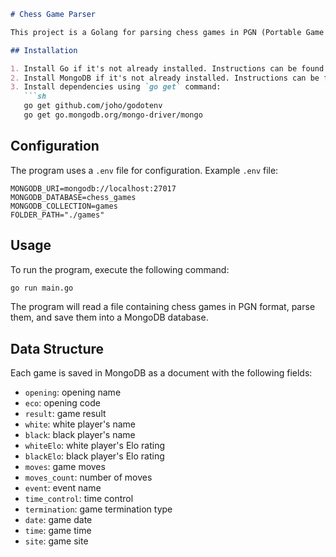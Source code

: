 ```markdown
# Chess Game Parser

This project is a Golang for parsing chess games in PGN (Portable Game Notation) format and saving them into a MongoDB database.

## Installation

1. Install Go if it's not already installed. Instructions can be found [here](https://golang.org/doc/install).
2. Install MongoDB if it's not already installed. Instructions can be found [here](https://docs.mongodb.com/manual/installation/).
3. Install dependencies using `go get` command:
   ```sh
   go get github.com/joho/godotenv
   go get go.mongodb.org/mongo-driver/mongo
   ```

## Configuration

The program uses a `.env` file for configuration. Example `.env` file:

```
MONGODB_URI=mongodb://localhost:27017
MONGODB_DATABASE=chess_games
MONGODB_COLLECTION=games
FOLDER_PATH="./games"
```

## Usage

To run the program, execute the following command:

```sh
go run main.go
```

The program will read a file containing chess games in PGN format, parse them, and save them into a MongoDB database.

## Data Structure

Each game is saved in MongoDB as a document with the following fields:

- `opening`: opening name
- `eco`: opening code
- `result`: game result
- `white`: white player's name
- `black`: black player's name
- `whiteElo`: white player's Elo rating
- `blackElo`: black player's Elo rating
- `moves`: game moves
- `moves_count`: number of moves
- `event`: event name
- `time_control`: time control
- `termination`: game termination type
- `date`: game date
- `time`: game time
- `site`: game site
